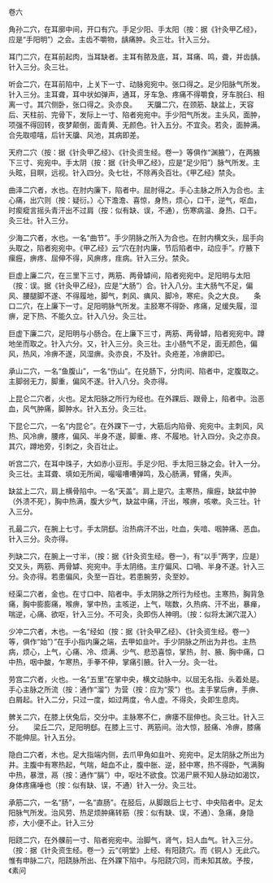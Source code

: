 卷六

角孙二穴，在耳廓中间，开口有穴。手足少阳、手太阳（按：据《针灸甲乙经》，应是“手阳明”）之会。主齿不嚼物，龋痛肿。灸三壮。针入三分。

耳门二穴，在耳前起肉，当耳缺者。主耳有脓及底，耳，耳痛、鸣，聋，并齿龋。针入三分。灸三壮。

听会二穴，在耳前陷中，上关下一寸、动脉宛宛中。张口得之。足少阳脉气所发。针入三分。主耳聋，耳中状如弹声，通耳，牙车急、疼痛不得嚼食，牙车脱臼、相离一寸。其穴侧卧，张口得之。灸亦良。　　天牖二穴，在颈筋、缺盆上，天容后、天柱前、完骨下，发际上一寸、陷者宛宛中。手少阳气所发。主头风，面肿，项强不得回转，夜梦颠倒，面青黄、无颜色。针入五分。不宜灸。若灸，面肿满。合先取噫嘻，后针天牖、风池，其病即差。

天府二穴（按：据《针灸甲乙经》、《针灸资生经。卷一》等俱作“渊腋”），在两腋下三寸、宛宛中。手太阴（按：据《针灸甲乙经》，应是“足少阳”）脉气所发。主头眩，目瞑，远视。针入四分。灸七壮，不除再灸百壮。《甲乙经》禁灸。

曲泽二穴者，水也。在肘内廉下，陷者中。屈肘得之。手心主脉之所入为合也。主心痛，出穴则（按：疑衍。）心下澹澹、喜惊，身热，烦心，口干，逆气，呕血，时瘈瘲言摇头青汗出不过肩（按：似有缺、误，不通），伤寒病温、身热、口干。灸三壮。针入三分。

少海二穴者，水也。一名“曲节”。手少阴脉之所入为合也。在肘内横文头，屈手向头取之，陷者宛宛中。《甲乙经》云“穴在肘内廉，节后陷者中，动应手”。疗腋下瘰癧，痹疼、屈伸不得，风痹疼，疰病。针入三分。禁灸。

巨虚上廉二穴，在三里下三寸，两筋、两骨罅间，陷者宛宛中。足阳明与太阳（按：误。据《针灸甲乙经》，应是“大肠”）合。针入八分。主大肠气不足，偏风、腰腿脚不遂、不得履地，脚气，刺风、痶风、脚冷，寒疟。灸之大良。　　条口二穴，在上廉下一寸。足阳明脉气所发。主胫寒不得卧、疼痛，足缓失履，湿痹，足下热、不能久立。针入八分。灸三壮。

巨虚下廉二穴，足阳明与小肠合。在上廉下三寸，两筋、两骨罅，陷者宛宛中。蹲地坐而取之。针入六分。又，针入三分。灸三壮。主小肠气不足，面无颜色，偏风，热风，冷痹不遂，风湿痹。灸亦良，不及针。灸疮差，冷痹即已。

承山二穴，一名“鱼腹山”，一名“伤山”。在兑肠下，分肉间、陷者中，定腹取之。主脚弱无力，脚重，偏风不遂。针入八分。灸亦得。

上昆仑二穴者，火也。足太阳脉之所行为经也。在外踝后、跟骨上，陷者中。治恶血，风气肿痛，脚肿水。针入五分。灸三壮。

下昆仑二穴，一名“内昆仑”。在外踝下一寸，大筋后内陷骨、宛宛中。主刺风，风热、风冷痹，腰疼，偏风、半身不遂，脚重、疼、不履地。针入四分。灸之亦良。其穴，蹲地旁，引刺之，灸百壮止。

听宫二穴，在耳中珠子，大如赤小豆形。手足少阳、手太阳三脉之会。针入一分。灸三壮。主耳聋、填如无所闻，嘬嘬嘈嘈弹鸣，及心肠满，臂痛，失声。

缺盆上二穴，肩上横骨陷中。一名“天盖”。肩上是穴。主寒热，瘰癧，缺盆中肿（外溃不死），胸中热满，腹大少气，缺盆中痛，汗出，喉痹，咳嗽。灸三壮。针入三分。

孔最二穴，在腕上七寸。手太阴郄。治热病汗不出，吐血，失喑、咽肿痛、恶血。针入三分。灸亦得。

列缺二穴，在腕上一寸半，（按：据《针灸资生经。卷一》，有“以手”两字，应是）交叉头，两筋、两骨罅、宛宛中。手太阴络。主疗偏风、口喎、半身不遂。针入三分。灸亦得。若患偏风，灸至一百壮。若患腕劳，灸至妙。

经渠二穴者，金也。在寸口中、陷者中。手太阴脉之所行为经也。主寒热，胸背急痛，胸中膨膨痛，喉痹，掌中热，主咳逆，上气，喘数，久热病、汗不出，暴瘅，喘逆，心痛、欲呕，针入三分。不可灸，灸即伤人神明。（按：似将太渊穴混入）

少冲二穴者，木也。一名“经如（按：据《针灸甲乙经》、《针灸资生经。卷一》等，俱作“始”）”在手小指内廉之端，去甲如韭叶。手少阴脉之所出为井也。主热病，烦心，上气，心痛、冷、烦满、少气、悲恐喜惊，掌热，肘、腋、胸中痛，口中热，咽中酸，乍寒热，手拳不伸，掌痛引腋。针入一分。灸一壮。

劳宫二穴者，火也。一名“五里”在掌中央，横文动脉中。以屈无名指、头着处是。手心主脉之所流（按：通作“溜”）为营（按：应为“荥”）也。主手掌后痹，手痹、白屑起。针入二分，只过一度，如过两度，令人虚。不得灸，灸即生息肉。

髀关二穴，在膝上伏兔后，交分中。主脉寒不仁，痹痿不屈伸也。灸三壮。针入三分。　　梁丘二穴，足阳明郄。在膝上三寸、两筋间。治大惊，胫痛、冷痹，膝痛不能伸屈。针入五分。

隐白二穴者，木也。足大指端内侧，去爪甲角如韭叶、宛宛中。足太阴脉之所出为井。主腹中有寒热起，气喘，衄血不止，腹中胀、逆，胫中寒，热不得卧，气满胸中热，暴泄，鬲（按：通作“膈”）中，呕吐不欲食。饮渴尸厥不知人脉动如渴饮，身体疼痛唾也（按：似有缺、误，不通）针入一分。灸三壮。

承筋二穴，一名“肠”，一名“直肠”。在胫后，从脚跟后上七寸、中央陷者中。足太阳脉气所发。治风劳、热足烦肿痛转筋（按：似有缺、误，不通）、急痛，身隐疹，大小便不止。针入三分

阳跷二穴，在外髁前一寸、陷者宛宛中。治脚气，肾气，妇人血气。针入三分。（按：据《针灸资生经。卷一》云“《明堂》上经、有阳跷穴。而《铜人》无此穴。惟有申脉二穴，阳跷脉所出、在外踝下陷中。与阳跷穴同，而未知其故。予按，《素问


